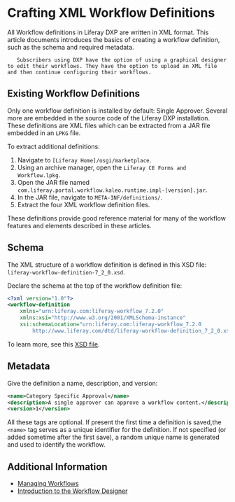# Crafting XML Workflow Definitions

All Workflow definitions in Liferay DXP are written in XML format. This article documents introduces the basics of creating a workflow definition, such as the schema and required metadata.

```tip::
   Subscribers using DXP have the option of using a graphical designer to edit their workflows. They have the option to upload an XML file and then continue configuring their workflows.
```

## Existing Workflow Definitions

Only one workflow definition is installed by default: Single Approver. Several more are embedded in the source code of the Liferay DXP installation. These definitions are XML files which can be extracted from a JAR file embedded in an `LPKG` file.

To extract additional definitions:

1. Navigate to `[Liferay Home]/osgi/marketplace`.
1. Using an archive manager, open the `Liferay CE Forms and Workflow.lpkg`.
1. Open the JAR file named `com.liferay.portal.workflow.kaleo.runtime.impl-[version].jar`.
1. In the JAR file, navigate to `META-INF/definitions/`.
1. Extract the four XML workflow definition files.

These definitions provide good reference material for many of the workflow features and elements described in these articles.

## Schema

The XML structure of a workflow definition is defined in this XSD file: `liferay-workflow-definition-7_2_0.xsd`.

Declare the schema at the top of the workflow definition file:

```xml
<?xml version="1.0"?>
<workflow-definition
    xmlns="urn:liferay.com:liferay-workflow_7.2.0"
    xmlns:xsi="http://www.w3.org/2001/XMLSchema-instance"
    xsi:schemaLocation="urn:liferay.com:liferay-workflow_7.2.0
        http://www.liferay.com/dtd/liferay-workflow-definition_7_2_0.xsd">
```

To learn more, see this [XSD file](https://www.liferay.com/dtd/liferay-workflow-definition_7_2_0.xsd).

## Metadata

Give the definition a name, description, and version:

```xml
<name>Category Specific Approval</name>
<description>A single approver can approve a workflow content.</description>
<version>1</version>
```

All these tags are optional. If present the first time a definition is saved,the `<name>` tag serves as a unique identifier for the definition. If not specified (or added sometime after the first save), a random unique name is generated and used to identify the workflow.

## Additional Information

* [Managing Workflows](../user-guide/managing-workflows.md)
* [Introduction to the Workflow Designer](../user-guide/introduction-to-the-workflow-designer.md)
